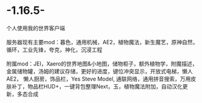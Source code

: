 # -1.16.5-
个人使用我的世界客户端 <br /><br />
服务器现有主要mod：暮色，通用机械，AE2，植物魔法，新生魔艺，原神自然，循环，工业先锋，夸克，神化，沉浸工程 <br /><br />
附属mod：JEI，Xaero的世界地图&小地图，储物柜子，额外植物学，附魔描述，金属储物罐，汤姆的建议存储，更好的进度，键位冲突显示，开放式电梯，懒人AE2， 懒人厨房，饰品栏，Yes Steve Model, 通联网络，通用拼音搜索，万用皮肤补丁，物品栏HUD+，一键背包整理Next，玉，植物魔法附加，自动汉化更新，多态合成
